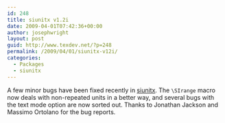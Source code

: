 ```yaml
---
id: 248
title: siunitx v1.2i
date: 2009-04-01T07:42:36+00:00
author: josephwright
layout: post
guid: http://www.texdev.net/?p=248
permalink: /2009/04/01/siunitx-v12i/
categories:
  - Packages
  - siunitx
---
```

A few minor bugs have been fixed recently in [siunitx](https://ctan.org/pkg/siunitx). The `\SIrange` macro now deals with non-repeated units in a better way, and several bugs with the text mode option are now sorted out. Thanks to Jonathan Jackson and Massimo Ortolano for the bug reports.
